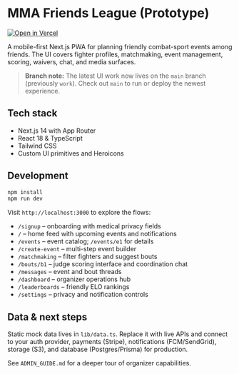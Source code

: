 # MMA Friends League (Prototype)

[![Open in Vercel](https://vercel.com/button)](https://vercel.com/new/clone?repository-url=https://github.com/your-org/mma-friends-league&project-name=mma-friends-league&repository-name=mma-friends-league)

A mobile-first Next.js PWA for planning friendly combat-sport events among friends. The UI covers fighter profiles, matchmaking, event management, scoring, waivers, chat, and media surfaces.

> **Branch note:** The latest UI work now lives on the `main` branch (previously `work`). Check out `main` to run or deploy the newest experience.

## Tech stack

- Next.js 14 with App Router
- React 18 & TypeScript
- Tailwind CSS
- Custom UI primitives and Heroicons

## Development

```bash
npm install
npm run dev
```

Visit `http://localhost:3000` to explore the flows:

- `/signup` – onboarding with medical privacy fields
- `/` – home feed with upcoming events and notifications
- `/events` – event catalog; `/events/e1` for details
- `/create-event` – multi-step event builder
- `/matchmaking` – filter fighters and suggest bouts
- `/bouts/b1` – judge scoring interface and coordination chat
- `/messages` – event and bout threads
- `/dashboard` – organizer operations hub
- `/leaderboards` – friendly ELO rankings
- `/settings` – privacy and notification controls

## Data & next steps

Static mock data lives in `lib/data.ts`. Replace it with live APIs and connect to your auth provider, payments (Stripe), notifications (FCM/SendGrid), storage (S3), and database (Postgres/Prisma) for production.

See `ADMIN_GUIDE.md` for a deeper tour of organizer capabilities.

